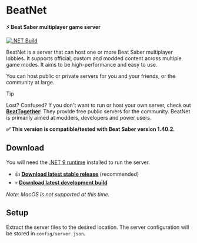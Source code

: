 # BeatNet
**⚡ Beat Saber multiplayer game server**

[![.NET Build](https://github.com/roydejong/BeatNet/actions/workflows/dotnet.yml/badge.svg?branch=main&event=push)](https://github.com/roydejong/BeatNet/actions/workflows/dotnet.yml)

BeatNet is a server that can host one or more Beat Saber multiplayer lobbies. It supports official, custom and modded content across multiple game modes. It aims to be high-performance and easy to use.

You can host public or private servers for you and your friends, or the community at large.

> [!TIP]
> Lost? Confused? If you don't want to run or host your own server, check out **[BeatTogether](https://discord.com/invite/gezGrFG4tz)**! They provide free public servers for the community. BeatNet is primarily aimed at modders, developers and power users.

**✅ This version is compatible/tested with Beat Saber version 1.40.2.**
 
## Download
You will need the [.NET 9 runtime](https://dotnet.microsoft.com/en-us/download/dotnet/9.0) installed to run the server.

- 👍 **[Download latest stable release](https://github.com/roydejong/BeatNet/releases/latest)** (recommended)
- 💀 **[Download latest development build](https://github.com/roydejong/BeatNet/actions/workflows/dotnet.yml?query=event%3Apush+is%3Asuccess+branch%3Amain)**

*Note: MacOS is not supported at this time.*

## Setup
Extract the server files to the desired location. The server configuration will be stored in `config/server.json`.
